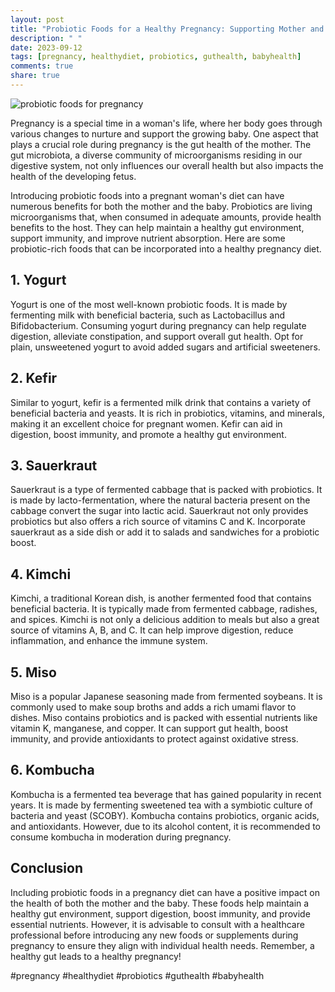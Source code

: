 ```yaml
---
layout: post
title: "Probiotic Foods for a Healthy Pregnancy: Supporting Mother and Baby"
description: " "
date: 2023-09-12
tags: [pregnancy, healthydiet, probiotics, guthealth, babyhealth]
comments: true
share: true
---
```


![probiotic foods for pregnancy](https://example.com/probiotic-foods-pregnancy.jpg)

Pregnancy is a special time in a woman's life, where her body goes through various changes to nurture and support the growing baby. One aspect that plays a crucial role during pregnancy is the gut health of the mother. The gut microbiota, a diverse community of microorganisms residing in our digestive system, not only influences our overall health but also impacts the health of the developing fetus.

Introducing probiotic foods into a pregnant woman's diet can have numerous benefits for both the mother and the baby. Probiotics are living microorganisms that, when consumed in adequate amounts, provide health benefits to the host. They can help maintain a healthy gut environment, support immunity, and improve nutrient absorption. Here are some probiotic-rich foods that can be incorporated into a healthy pregnancy diet.

## 1. Yogurt

Yogurt is one of the most well-known probiotic foods. It is made by fermenting milk with beneficial bacteria, such as Lactobacillus and Bifidobacterium. Consuming yogurt during pregnancy can help regulate digestion, alleviate constipation, and support overall gut health. Opt for plain, unsweetened yogurt to avoid added sugars and artificial sweeteners.

## 2. Kefir

Similar to yogurt, kefir is a fermented milk drink that contains a variety of beneficial bacteria and yeasts. It is rich in probiotics, vitamins, and minerals, making it an excellent choice for pregnant women. Kefir can aid in digestion, boost immunity, and promote a healthy gut environment.

## 3. Sauerkraut

Sauerkraut is a type of fermented cabbage that is packed with probiotics. It is made by lacto-fermentation, where the natural bacteria present on the cabbage convert the sugar into lactic acid. Sauerkraut not only provides probiotics but also offers a rich source of vitamins C and K. Incorporate sauerkraut as a side dish or add it to salads and sandwiches for a probiotic boost.

## 4. Kimchi

Kimchi, a traditional Korean dish, is another fermented food that contains beneficial bacteria. It is typically made from fermented cabbage, radishes, and spices. Kimchi is not only a delicious addition to meals but also a great source of vitamins A, B, and C. It can help improve digestion, reduce inflammation, and enhance the immune system.

## 5. Miso

Miso is a popular Japanese seasoning made from fermented soybeans. It is commonly used to make soup broths and adds a rich umami flavor to dishes. Miso contains probiotics and is packed with essential nutrients like vitamin K, manganese, and copper. It can support gut health, boost immunity, and provide antioxidants to protect against oxidative stress.

## 6. Kombucha

Kombucha is a fermented tea beverage that has gained popularity in recent years. It is made by fermenting sweetened tea with a symbiotic culture of bacteria and yeast (SCOBY). Kombucha contains probiotics, organic acids, and antioxidants. However, due to its alcohol content, it is recommended to consume kombucha in moderation during pregnancy.

## Conclusion

Including probiotic foods in a pregnancy diet can have a positive impact on the health of both the mother and the baby. These foods help maintain a healthy gut environment, support digestion, boost immunity, and provide essential nutrients. However, it is advisable to consult with a healthcare professional before introducing any new foods or supplements during pregnancy to ensure they align with individual health needs. Remember, a healthy gut leads to a healthy pregnancy!

#pregnancy #healthydiet #probiotics #guthealth #babyhealth